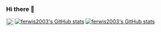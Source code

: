 ### Hi there 👋

<a href="https://twitter.com/Ferwis003">
  <img align="left" alt="Ferwis003" | Twitter" width="21px" src="https://raw.githubusercontent.com/anuraghazra/anuraghazra/master/assets/twitter.svg" />
</a>
                                                                                                                                                    
[![ferwis2003's GitHub stats](https://github-readme-stats.vercel.app/api?username=ferwis2003)](https://github.com/ferwis2003)
[![ferwis2003's GitHub stats](https://github-readme-stats.vercel.app/api?username=ferwis2003)](https://github.com/anuraghazra/github-readme-stats)

<!--
**ferwis2003/ferwis2003** is a ✨ _special_ ✨ repository because its `README.md` (this file) appears on your GitHub profile.

Here are some ideas to get you started:

- 🔭 I’m currently working on ...
- 🌱 I’m currently learning ...
- 👯 I’m looking to collaborate on ...
- 🤔 I’m looking for help with ...
- 💬 Ask me about ...
- 📫 How to reach me: ...
- 😄 Pronouns: ...
- ⚡ Fun fact: ...
-->
